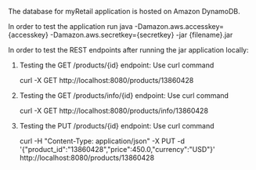 The database for myRetail application is hosted on Amazon DynamoDB.



In order to test the application run 
 java -Damazon.aws.accesskey={accesskey} -Damazon.aws.secretkey={secretkey} -jar {filename}.jar



In order to test the REST endpoints after running the jar application locally:

1. Testing the GET /products/{id} endpoint: Use curl command

   curl -X GET http://localhost:8080/products/13860428
   
2.  Testing the GET /products/info/{id} endpoint: Use curl command  
   
    curl -X GET http://localhost:8080/products/info/13860428
    
3.  Testing the PUT /products/{id} endpoint: Use curl command   
   
    curl -H "Content-Type: application/json" -X PUT -d '{"product_id":"13860428","price":450.0,"currency":"USD"}' http://localhost:8080/products/13860428

    